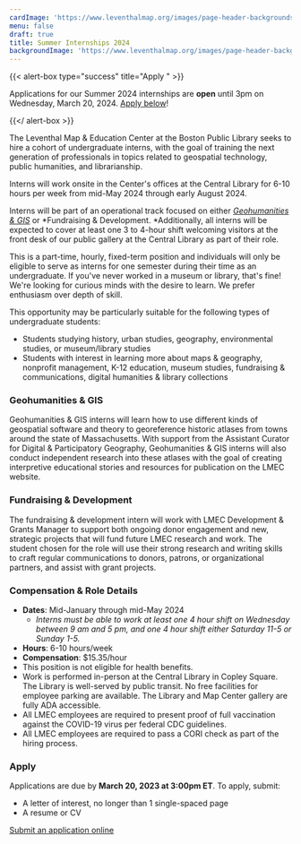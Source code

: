 ```yaml
---
cardImage: 'https://www.leventhalmap.org/images/page-header-backgrounds/gallery.jpg'
menu: false
draft: true
title: Summer Internships 2024
backgroundImage: 'https://www.leventhalmap.org/images/page-header-backgrounds/gallery.jpg'
---
```


{{\< alert-box type="success" title="Apply " >}}

Applications for our Summer 2024 internships are **open** until 3pm on Wednesday, March 20, 2024. [Apply below](#apply)!

{{\</ alert-box >}}

The Leventhal Map & Education Center at the Boston Public Library seeks to hire a cohort of undergraduate interns, with the goal of training the next generation of professionals in topics related to geospatial technology, public humanities, and librarianship.

Interns will work onsite in the Center's offices at the Central Library for 6-10 hours per week from mid-May 2024 through early August 2024.

Interns will be part of an operational track focused on either *[Geohumanities & GIS](#geohumanities--gis)* or *Fundraising & Development. *Additionally, all interns will be expected to cover at least one 3 to 4-hour shift welcoming visitors at the front desk of our public gallery at the Central Library as part of their role.

This is a part-time, hourly, fixed-term position and individuals will only be eligible to serve as interns for one semester during their time as an undergraduate. If you've never worked in a museum or library, that's fine! We're looking for curious minds with the desire to learn. We prefer enthusiasm over depth of skill.

This opportunity may be particularly suitable for the following types of undergraduate students:

* Students studying history, urban studies, geography, environmental studies, or museum/library studies
* Students with interest in learning more about maps & geography, nonprofit management, K-12 education, museum studies, fundraising & communications, digital humanities & library collections

### Geohumanities & GIS

Geohumanities & GIS interns will learn how to use different kinds of geospatial software and theory to georeference historic atlases from towns around the state of Massachusetts. With support from the Assistant Curator for Digital & Participatory Geography, Geohumanities & GIS interns will also conduct independent research into these atlases with the goal of creating interpretive educational stories and resources for publication on the LMEC website.

### Fundraising & Development

The fundraising & development intern will work with LMEC Development & Grants Manager to support both ongoing donor engagement and new, strategic projects that will fund future LMEC research and work. The student chosen for the role will use their strong research and writing skills to craft regular communications to donors, patrons, or organizational partners, and assist with grant projects.

### Compensation & Role Details

* **Dates**: Mid-January through mid-May 2024
  * *Interns must be able to work at least one 4 hour shift on Wednesday between 9 am and 5 pm, and one 4 hour shift either Saturday 11-5 or Sunday 1-5.*
* **Hours**: 6-10 hours/week
* **Compensation**: $15.35/hour
* This position is not eligible for health benefits.
* Work is performed in-person at the Central Library in Copley Square. The Library is well-served by public transit. No free facilities for employee parking are available. The Library and Map Center gallery are fully ADA accessible.
* All LMEC employees are required to present proof of full vaccination against the COVID-19 virus per federal CDC guidelines.
* All LMEC employees are required to pass a CORI check as part of the hiring process.

### Apply

Applications are due by **March 20, 2023 at 3:00pm ET**. To apply, submit:

* A letter of interest, no longer than 1 single-spaced page
* A resume or CV

<a href="https://tally.so/r/wk6eYe" class="btn btn-primary-outline">Submit an application online</a>
